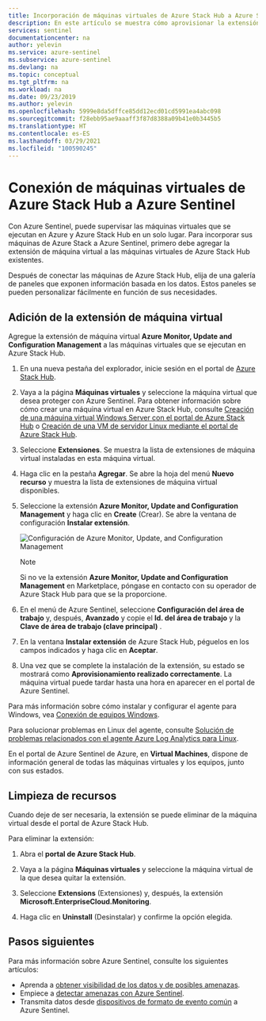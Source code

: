 ```yaml
---
title: Incorporación de máquinas virtuales de Azure Stack Hub a Azure Sentinel | Microsoft Docs
description: En este artículo se muestra cómo aprovisionar la extensión de máquina virtual de Azure Monitor, Update and Configuration Management en máquinas virtuales de Azure Stack Hub y cómo empezar a supervisarlas con Azure Sentinel.
services: sentinel
documentationcenter: na
author: yelevin
ms.service: azure-sentinel
ms.subservice: azure-sentinel
ms.devlang: na
ms.topic: conceptual
ms.tgt_pltfrm: na
ms.workload: na
ms.date: 09/23/2019
ms.author: yelevin
ms.openlocfilehash: 5999e8da5dffce85dd12ecd01cd5991ea4abc098
ms.sourcegitcommit: f28ebb95ae9aaaff3f87d8388a09b41e0b3445b5
ms.translationtype: HT
ms.contentlocale: es-ES
ms.lasthandoff: 03/29/2021
ms.locfileid: "100590245"
---
```

# <a name="connect-azure-stack-hub-virtual-machines-to-azure-sentinel"></a>Conexión de máquinas virtuales de Azure Stack Hub a Azure Sentinel

Con Azure Sentinel, puede supervisar las máquinas virtuales que se ejecutan en Azure y Azure Stack Hub en un solo lugar. Para incorporar sus máquinas de Azure Stack a Azure Sentinel, primero debe agregar la extensión de máquina virtual a las máquinas virtuales de Azure Stack Hub existentes. 

Después de conectar las máquinas de Azure Stack Hub, elija de una galería de paneles que exponen información basada en los datos. Estos paneles se pueden personalizar fácilmente en función de sus necesidades.

## <a name="add-the-virtual-machine-extension"></a>Adición de la extensión de máquina virtual 

Agregue la extensión de máquina virtual **Azure Monitor, Update and Configuration Management** a las máquinas virtuales que se ejecutan en Azure Stack Hub. 

1. En una nueva pestaña del explorador, inicie sesión en el portal de [Azure Stack Hub](/azure-stack/user/azure-stack-use-portal#access-the-portal).

1. Vaya a la página **Máquinas virtuales** y seleccione la máquina virtual que desea proteger con Azure Sentinel. Para obtener información sobre cómo crear una máquina virtual en Azure Stack Hub, consulte [Creación de una máquina virtual Windows Server con el portal de Azure Stack Hub](/azure-stack/user/azure-stack-quick-windows-portal) o [Creación de una VM de servidor Linux mediante el portal de Azure Stack Hub](/azure-stack/user/azure-stack-quick-linux-portal).

1. Seleccione **Extensiones**. Se muestra la lista de extensiones de máquina virtual instaladas en esta máquina virtual.

1. Haga clic en la pestaña **Agregar**. Se abre la hoja del menú **Nuevo recurso** y muestra la lista de extensiones de máquina virtual disponibles. 

1. Seleccione la extensión **Azure Monitor, Update and Configuration Management** y haga clic en **Create** (Crear). Se abre la ventana de configuración **Instalar extensión**.

   ![Configuración de Azure Monitor, Update, and Configuration Management](./media/connect-azure-stack/azure-monitor-extension-fix.png)  

   >[!NOTE]
   > Si no ve la extensión **Azure Monitor, Update and Configuration Management** en Marketplace, póngase en contacto con su operador de Azure Stack Hub para que se la proporcione.

1. En el menú de Azure Sentinel, seleccione **Configuración del área de trabajo** y, después, **Avanzado** y copie el **Id. del área de trabajo** y la **Clave de área de trabajo (clave principal)** . 

1. En la ventana **Instalar extensión** de Azure Stack Hub, péguelos en los campos indicados y haga clic en **Aceptar**.

1. Una vez que se complete la instalación de la extensión, su estado se mostrará como **Aprovisionamiento realizado correctamente**. La máquina virtual puede tardar hasta una hora en aparecer en el portal de Azure Sentinel.

Para más información sobre cómo instalar y configurar el agente para Windows, vea [Conexión de equipos Windows](../azure-monitor/agents/agent-windows.md#install-agent-using-setup-wizard).

Para solucionar problemas en Linux del agente, consulte [Solución de problemas relacionados con el agente Azure Log Analytics para Linux](../azure-monitor/agents/agent-linux-troubleshoot.md).

En el portal de Azure Sentinel de Azure, en **Virtual Machines**, dispone de información general de todas las máquinas virtuales y los equipos, junto con sus estados. 

## <a name="clean-up-resources"></a>Limpieza de recursos

Cuando deje de ser necesaria, la extensión se puede eliminar de la máquina virtual desde el portal de Azure Stack Hub.

Para eliminar la extensión:

1. Abra el **portal de Azure Stack Hub**.

1. Vaya a la página **Máquinas virtuales** y seleccione la máquina virtual de la que desea quitar la extensión.

1. Seleccione **Extensions** (Extensiones) y, después, la extensión **Microsoft.EnterpriseCloud.Monitoring**.

1. Haga clic en **Uninstall** (Desinstalar) y confirme la opción elegida.

## <a name="next-steps"></a>Pasos siguientes

Para más información sobre Azure Sentinel, consulte los siguientes artículos:

- Aprenda a [obtener visibilidad de los datos y de posibles amenazas](quickstart-get-visibility.md).
- Empiece a [detectar amenazas con Azure Sentinel](tutorial-detect-threats-built-in.md).
- Transmita datos desde [dispositivos de formato de evento común](connect-common-event-format.md) a Azure Sentinel.
